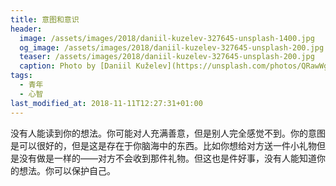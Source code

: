 ```yaml
---
title: 意图和意识
header:
  image: /assets/images/2018/daniil-kuzelev-327645-unsplash-1400.jpg
  og_image: /assets/images/2018/daniil-kuzelev-327645-unsplash-200.jpg
  teaser: /assets/images/2018/daniil-kuzelev-327645-unsplash-200.jpg
  caption: Photo by [Daniil Kuželev](https://unsplash.com/photos/QRawWgV6gmo?utm_source=unsplash&utm_medium=referral&utm_content=creditCopyText) on [Unsplash](https://unsplash.com/search/photos/mind?utm_source=unsplash&utm_medium=referral&utm_content=creditCopyText)
tags:
  - 青年
  - 心智
last_modified_at: 2018-11-11T12:27:31+01:00
---
```


没有人能读到你的想法。你可能对人充满善意，但是别人完全感觉不到。你的意图是可以很好的，但是这是存在于你脑海中的东西。比如你想给对方送一件小礼物但是没有做是一样的——对方不会收到那件礼物。但这也是件好事，没有人能知道你的想法。你可以保护自己。
